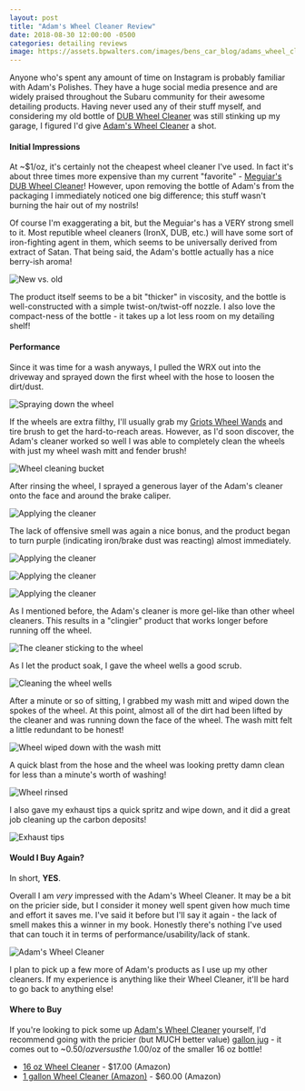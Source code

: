 ```yaml
---
layout: post
title: "Adam's Wheel Cleaner Review"
date: 2018-08-30 12:00:00 -0500
categories: detailing reviews
image: https://assets.bpwalters.com/images/bens_car_blog/adams_wheel_cleaner_review/bottle_wheel_1.jpg
---
```


<span class="is-first-letter">A</span>nyone who's spent any amount of time on Instagram is probably familiar with Adam's Polishes.  They have a huge social media presence and are widely praised throughout the Subaru community for their awesome detailing products.  Having never used any of their stuff myself, and considering my old bottle of [DUB Wheel Cleaner](https://amzn.to/2BXTeqR) was still stinking up my garage, I figured I'd give [Adam's Wheel Cleaner](https://amzn.to/2PoByGN) a shot.

#### Initial Impressions

At ~$1/oz, it's certainly not the cheapest wheel cleaner I've used.  In fact it's about three times more expensive than my current "favorite" - [Meguiar's DUB Wheel Cleaner](https://amzn.to/2BXTeqR)!  However, upon removing the bottle of Adam's from the packaging I immediately noticed one big difference; this stuff wasn't burning the hair out of my nostrils!

Of course I'm exaggerating a bit, but the Meguiar's has a VERY strong smell to it.  Most reputible wheel cleaners (IronX, DUB, etc.) will have some sort of iron-fighting agent in them, which seems to be universally derived from extract of Satan.  That being said, the Adam's bottle actually has a nice berry-ish aroma!

![New vs. old](https://assets.bpwalters.com/images/bens_car_blog/adams_wheel_cleaner_review/bottle_new_old.jpg)

The product itself seems to be a bit "thicker" in viscosity, and the bottle is well-constructed with a simple twist-on/twist-off nozzle.  I also love the compact-ness of the bottle - it takes up a lot less room on my detailing shelf!

#### Performance

Since it was time for a wash anyways, I pulled the WRX out into the driveway and sprayed down the first wheel with the hose to loosen the dirt/dust.

![Spraying down the wheel](https://assets.bpwalters.com/images/bens_car_blog/adams_wheel_cleaner_review/wheel_spray.jpg)

If the wheels are extra filthy, I'll usually grab my [Griots Wheel Wands](https://amzn.to/2C4WgJN) and tire brush to get the hard-to-reach areas.  However, as I'd soon discover, the Adam's cleaner worked so well I was able to completely clean the wheels with just my wheel wash mitt and fender brush!

![Wheel cleaning bucket](https://assets.bpwalters.com/images/bens_car_blog/adams_wheel_cleaner_review/bucket_fill.jpg)

After rinsing the wheel, I sprayed a generous layer of the Adam's cleaner onto the face and around the brake caliper.

![Applying the cleaner](https://assets.bpwalters.com/images/bens_car_blog/adams_wheel_cleaner_review/wheel_soak_1.jpg)

The lack of offensive smell was again a nice bonus, and the product began to turn purple (indicating iron/brake dust was reacting) almost immediately.

![Applying the cleaner](https://assets.bpwalters.com/images/bens_car_blog/adams_wheel_cleaner_review/wheel_soak_2.jpg)

![Applying the cleaner](https://assets.bpwalters.com/images/bens_car_blog/adams_wheel_cleaner_review/wheel_soak_3.jpg)

![Applying the cleaner](https://assets.bpwalters.com/images/bens_car_blog/adams_wheel_cleaner_review/wheel_soak_4.jpg)

As I mentioned before, the Adam's cleaner is more gel-like than other wheel cleaners.  This results in a "clingier" product that works longer before running off the wheel.

![The cleaner sticking to the wheel](https://assets.bpwalters.com/images/bens_car_blog/adams_wheel_cleaner_review/adams_wheel_cleaner_drip.gif)

As I let the product soak, I gave the wheel wells a good scrub.

![Cleaning the wheel wells](https://assets.bpwalters.com/images/bens_car_blog/adams_wheel_cleaner_review/wheel_well_brush.jpg)

After a minute or so of sitting, I grabbed my wash mitt and wiped down the spokes of the wheel.  At this point, almost all of the dirt had been lifted by the cleaner and was running down the face of the wheel.  The wash mitt felt a little redundant to be honest!

![Wheel wiped down with the wash mitt](https://assets.bpwalters.com/images/bens_car_blog/adams_wheel_cleaner_review/wheel_suds.jpg)

A quick blast from the hose and the wheel was looking pretty damn clean for less than a minute's worth of washing!

![Wheel rinsed](https://assets.bpwalters.com/images/bens_car_blog/adams_wheel_cleaner_review/wheel_clean.jpg)

I also gave my exhaust tips a quick spritz and wipe down, and it did a great job cleaning up the carbon deposits!

![Exhaust tips](https://assets.bpwalters.com/images/bens_car_blog/adams_wheel_cleaner_review/exhaust_soak.jpg)

#### Would I Buy Again?

In short, **YES**.

Overall I am *very* impressed with the Adam's Wheel Cleaner.  It may be a bit on the pricier side, but I consider it money well spent given how much time and effort it saves me.  I've said it before but I'll say it again - the lack of smell makes this a winner in my book.  Honestly there's nothing I've used that can touch it in terms of performance/usability/lack of stank.

![Adam's Wheel Cleaner](https://assets.bpwalters.com/images/bens_car_blog/adams_wheel_cleaner_review/bottle_wheel_2.jpg)

I plan to pick up a few more of Adam's products as I use up my other cleaners.  If my experience is anything like their Wheel Cleaner, it'll be hard to go back to anything else!

#### Where to Buy

If you're looking to pick some up [Adam's Wheel Cleaner](https://amzn.to/2BXTeqR) yourself, I'd recommend going with the pricier (but MUCH better value) [gallon jug](https://amzn.to/2ooNcFU) - it comes out to ~$0.50/oz versus the ~$1.00/oz of the smaller 16 oz bottle!

* [16 oz Wheel Cleaner](https://amzn.to/2BXTeqR) - $17.00 (Amazon)
* [1 gallon Wheel Cleaner (Amazon)](https://amzn.to/2ooNcFU) - $60.00 (Amazon)